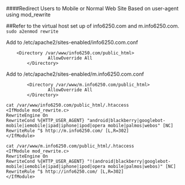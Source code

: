 ####Redirect Users to Mobile or Normal Web Site Based on user-agent using mod_rewrite

##Refer to the virtual host set up of info6250.com and m.info6250.com.
```sudo a2enmod rewrite```

Add to /etc/apache2/sites-enabled/info6250.com.conf
```
	<Directory /var/www/info6250.com/public_html>
                AllowOverride All
        </Directory>
```
Add to /etc/apache2/sites-enabled/m.info6250.com.conf
```
        <Directory /var/www/m.info6250.com/public_html>
                AllowOverride All
        </Directory>
```
```
cat /var/www/info6250.com/public_html/.htaccess 
<IfModule mod_rewrite.c>
RewriteEngine On
RewriteCond %{HTTP_USER_AGENT} "android|blackberry|googlebot-mobile|iemobile|ipad|iphone|ipod|opera mobile|palmos|webos" [NC]
RewriteRule ^$ http://m.info6250.com/ [L,R=302]
</IfModule>

cat /var/www/m.info6250.com/public_html/.htaccess 
<IfModule mod_rewrite.c>
RewriteEngine On
RewriteCond %{HTTP_USER_AGENT} "!(android|blackberry|googlebot-mobile|iemobile|ipad|iphone|ipod|opera mobile|palmos|webos)" [NC]
RewriteRule ^$ http://info6250.com/ [L,R=302]
</IfModule>
```
